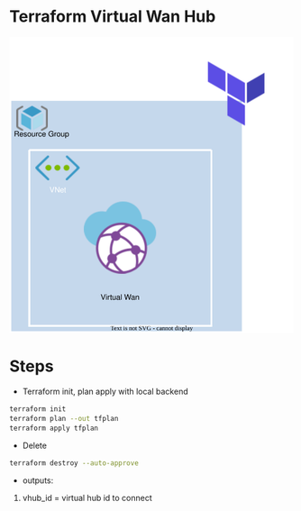 <p align="center">
<h1>Terraform Virtual Wan Hub</h1>
<img src="https://github.com/Joska99/joska/blob/main/terraform/modules/tf-wan-hub/diagram.drawio.svg">
</p>

<h1> Steps </h1>

- Terraform init, plan apply with local backend
```bash
terraform init
terraform plan --out tfplan
terraform apply tfplan 
```

- Delete
```bash
terraform destroy --auto-approve
```

- outputs:
1. vhub_id = virtual hub id to connect